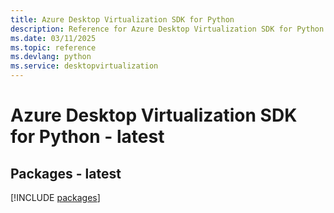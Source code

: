 ```yaml
---
title: Azure Desktop Virtualization SDK for Python
description: Reference for Azure Desktop Virtualization SDK for Python
ms.date: 03/11/2025
ms.topic: reference
ms.devlang: python
ms.service: desktopvirtualization
---
```

# Azure Desktop Virtualization SDK for Python - latest
## Packages - latest
[!INCLUDE [packages](desktop-virtualization-index.md)]